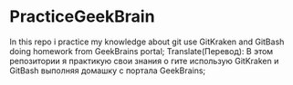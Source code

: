 # PracticeGeekBrain
In this repo i practice my knowledge about git use GitKraken and GitBash doing homework from GeekBrains portal;
Translate(Перевод):
В этом репозитории я практикую свои знания о гите использую GitKraken и GitBash выполняя домашку с портала GeekBrains;
